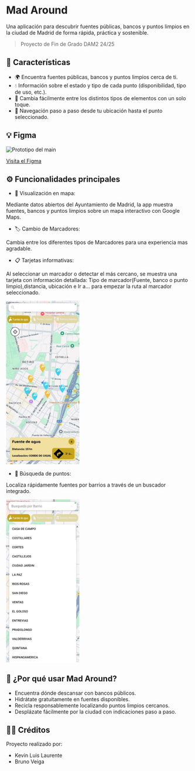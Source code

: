 # Mad Around

Una aplicación para descubrir fuentes públicas, bancos y puntos limpios en la ciudad de Madrid de forma rápida, práctica y sostenible.

> Proyecto de Fin de Grado DAM2 24/25

## 🚀 Características

- 🌍 Encuentra fuentes públicas, bancos y puntos limpios cerca de ti.
- 💧 Información sobre el estado y tipo de cada punto (disponibilidad, tipo de uso, etc.).
- 🔄 Cambia fácilmente entre los distintos tipos de elementos con un solo toque.
- 🧭 Navegación paso a paso desde tu ubicación hasta el punto seleccionado.

## 💡 Figma

<img src="/img/Prototipo_Main.png" alt="Prototipo del main" style="width:200px; height:auto;">

[Visita el Figma](https://www.figma.com/design/y6SO0lJ3bDAyEqmhDfegK7/FontWay?node-id=0-1&p=f&t=5FkMIhLwzE9Z5xBi-0)

## ⚙️ Funcionalidades principales

- 📍 Visualización en mapa:

Mediante datos abiertos del Ayuntamiento de Madrid, la app muestra fuentes, bancos y puntos limpios sobre un mapa interactivo con Google Maps.



- 🏷️ Cambio de Marcadores:

Cambia entre los diferentes tipos de Marcadores para una experiencia mas agradable.


- 📋 Tarjetas informativas:

Al seleccionar un marcador o detectar el más cercano, se muestra una tarjeta con información detallada: Tipo de marcador(Fuente, banco o punto limpio),distancia, ubicación e Ir a... para empezar la ruta al marcador seleccionado.

<img src="img/App1.jpg" alt="App1" style="width:200px; height:auto;">

- 🔎 Búsqueda de puntos:

Localiza rápidamente fuentes por barrios a través de un buscador integrado.

<img src="img/Busqueda1.jpg" alt="Busqueda" style="width:200px; height:auto;">

## 💚 ¿Por qué usar Mad Around?

- Encuentra dónde descansar con bancos públicos.
- Hidrátate gratuitamente en fuentes disponibles.
- Recicla responsablemente localizando puntos limpios cercanos.
- Desplázate fácilmente por la ciudad con indicaciones paso a paso.

## 🧑‍💻 Créditos

Proyecto realizado por:

- Kevin Luis Laurente
- Bruno Veiga
